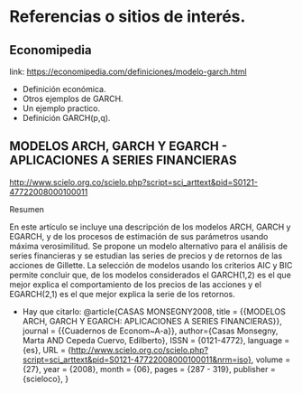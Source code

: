 # Referencias o sitios de interés.

## Economipedia

link: https://economipedia.com/definiciones/modelo-garch.html

- Definición económica.
- Otros ejemplos de GARCH.
- Un ejemplo practico.
- Definición GARCH(p,q).

## MODELOS ARCH, GARCH Y EGARCH - APLICACIONES A SERIES FINANCIERAS

http://www.scielo.org.co/scielo.php?script=sci_arttext&pid=S0121-47722008000100011

Resumen

En este artículo se incluye una descripción de los modelos ARCH, GARCH y EGARCH, y de los procesos de estimación de sus parámetros usando máxima verosimilitud. Se propone un modelo alternativo para el análisis de series financieras y se estudian las series de precios y de retornos de las acciones de Gillette. La selección de modelos usando los criterios AIC y BIC permite concluir que, de los modelos considerados el GARCH(1,2) es el que mejor explica el comportamiento de los precios de las acciones y el EGARCH(2,1) es el que mejor explica la serie de los retornos.

- Hay que citarlo:
@article{CASAS MONSEGNY2008,
   title = {{MODELOS ARCH, GARCH Y EGARCH: APLICACIONES A SERIES FINANCIERAS}},
   journal = {{Cuadernos de Econom\~A\-a}},
   author={Casas Monsegny, Marta AND Cepeda Cuervo, Edilberto},
   ISSN = {0121-4772},
   language = {es},
   URL = {http://www.scielo.org.co/scielo.php?script=sci_arttext&pid=S0121-47722008000100011&nrm=iso},
   volume = {27},
   year = {2008},
   month = {06},
   pages = {287 - 319},
   publisher = {scieloco},
   }

